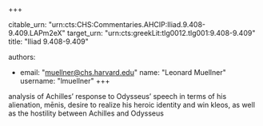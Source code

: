 +++


citable_urn: "urn:cts:CHS:Commentaries.AHCIP:Iliad.9.408-9.409.LAPm2eX"
target_urn: "urn:cts:greekLit:tlg0012.tlg001:9.408-9.409"
title: "Iliad 9.408-9.409"

authors:
- email: "muellner@chs.harvard.edu"
  name: "Leonard Muellner"
  username: "lmuellner"
+++

<p>analysis of Achilles’ response to Odysseus’ speech in terms of his alienation, mēnis, desire to realize his heroic identity and win kleos, as well as the hostility between Achilles and Odysseus</p>